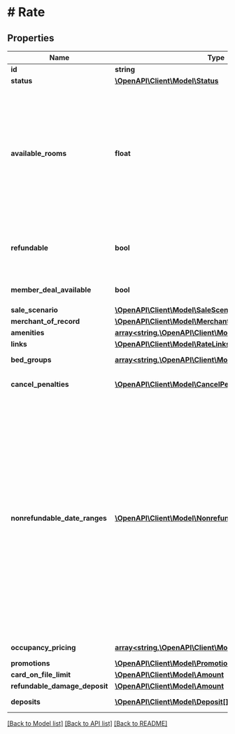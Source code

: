 # # Rate

## Properties

Name | Type | Description | Notes
------------ | ------------- | ------------- | -------------
**id** | **string** | Unique Identifier for a rate. | [optional]
**status** | [**\OpenAPI\Client\Model\Status**](Status.md) |  | [optional]
**available_rooms** | **float** | The number of bookable rooms remaining with this rate in EPS inventory. Use this value to create rules for urgency messaging to alert users to low availability on busy travel dates or at popular properties. If the value returns as 2147483647 (max int value), the actual value could not be determined. Ensure your urgency messaging ignores such instances when returned. | [optional]
**refundable** | **bool** | Indicates if the rate is fully refundable at the time of booking. Cancel penalties may still apply. Please refer to the cancel penalties section for reference. | [optional]
**member_deal_available** | **bool** | Indicates if a \&quot;Member Only Deal\&quot; is available for this rate. | [optional]
**sale_scenario** | [**\OpenAPI\Client\Model\SaleScenario**](SaleScenario.md) |  | [optional]
**merchant_of_record** | [**\OpenAPI\Client\Model\MerchantOfRecord**](MerchantOfRecord.md) |  | [optional]
**amenities** | [**array<string,\OpenAPI\Client\Model\Amenity>**](Amenity.md) | Room amenities. | [optional]
**links** | [**\OpenAPI\Client\Model\RateLinks**](RateLinks.md) |  | [optional]
**bed_groups** | [**array<string,\OpenAPI\Client\Model\BedGroupAvailability>**](BedGroupAvailability.md) | A map of the room&#39;s bed groups. | [optional]
**cancel_penalties** | [**\OpenAPI\Client\Model\CancelPenalty[]**](CancelPenalty.md) | Array of &#x60;cancel_penalty&#x60; objects containing cancel penalty information. | [optional]
**nonrefundable_date_ranges** | [**\OpenAPI\Client\Model\NonrefundableDateRange[]**](NonrefundableDateRange.md) | An array of stay date ranges within this check-in / check-out range that are not refundable. Stay dates within these ranges provide no refund on cancellation, regardless of cancel penalty windows. The stay dates are determined by the would be check-in of that night. With a check-in date of 2023-09-01, and a check-out date of 2023-09-06, this would be a 5 night stay. A &#x60;nonrefundable_date_range&#x60; with start: 2023-09-02 and end: 2023-09-03 would mean 2 of the nights are nonrefundable. The 1st night is refundable, the 2nd and 3rd nights are nonrefundable, and the 4th and 5th nights are refundable, subject to &#x60;cancel_penalties&#x60; restrictions. | [optional]
**occupancy_pricing** | [**array<string,\OpenAPI\Client\Model\PricingInformation>**](PricingInformation.md) | A map of room information by occupancy. | [optional]
**promotions** | [**\OpenAPI\Client\Model\Promotions**](Promotions.md) |  | [optional]
**card_on_file_limit** | [**\OpenAPI\Client\Model\Amount**](Amount.md) |  | [optional]
**refundable_damage_deposit** | [**\OpenAPI\Client\Model\Amount**](Amount.md) |  | [optional]
**deposits** | [**\OpenAPI\Client\Model\Deposit[]**](Deposit.md) | Array of deposits for the rate. | [optional]

[[Back to Model list]](../../README.md#models) [[Back to API list]](../../README.md#endpoints) [[Back to README]](../../README.md)
